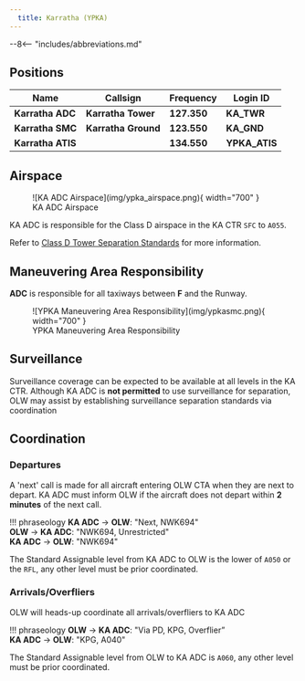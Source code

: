 ```yaml
---
  title: Karratha (YPKA)
---
```


--8<-- "includes/abbreviations.md"

## Positions

| Name | Callsign | Frequency | Login ID |
| ---- | -------- | --------- | ---------------- |
| **Karratha ADC** | **Karratha Tower** | **127.350** | **KA_TWR** |
| **Karratha SMC** | **Karratha Ground** | **123.550** | **KA_GND** |
| **Karratha ATIS** |  | **134.550** | **YPKA_ATIS** |

## Airspace
<figure markdown>
![KA ADC Airspace](img/ypka_airspace.png){ width="700" }
  <figcaption>KA ADC Airspace</figcaption>
</figure>

KA ADC is responsible for the Class D airspace in the KA CTR `SFC` to `A055`.

Refer to [Class D Tower Separation Standards](../../../separation-standards/classd) for more information.

## Maneuvering Area Responsibility
**ADC** is responsible for all taxiways between **F** and the Runway.

<figure markdown>
![YPKA Maneuvering Area Responsibility](img/ypkasmc.png){ width="700" }
  <figcaption>YPKA Maneuvering Area Responsibility</figcaption>
</figure>

## Surveillance
Surveillance coverage can be expected to be available at all levels in the KA CTR. Although KA ADC is **not permitted** to use surveillance for separation, OLW may assist by establishing surveillance separation standards via coordination

## Coordination
### Departures
A 'next' call is made for all aircraft entering OLW CTA when they are next to depart. KA ADC must inform OLW if the aircraft does not depart within **2 minutes** of the next call.

!!! phraseology
    <span class="hotline">**KA ADC** -> **OLW**</span>: "Next, NWK694"  
    <span class="hotline">**OLW** -> **KA ADC**</span>: "NWK694, Unrestricted"  
    <span class="hotline">**KA ADC** -> **OLW**</span>: "NWK694"

The Standard Assignable level from KA ADC to OLW is the lower of `A050` or the `RFL`, any other level must be prior coordinated.

### Arrivals/Overfliers
OLW will heads-up coordinate all arrivals/overfliers to KA ADC

!!! phraseology
    <span class="coldline">**OLW** -> **KA ADC**</span>: "Via PD, KPG, Overflier”  
    <span class="coldline">**KA ADC** -> **OLW**</span>: "KPG, A040"  

The Standard Assignable level from OLW to KA ADC is `A060`, any other level must be prior coordinated.